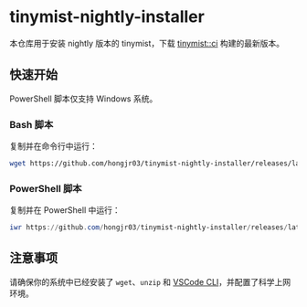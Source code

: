 # tinymist-nightly-installer

本仓库用于安装 nightly 版本的 tinymist，下载 [tinymist::ci](https://github.com/Myriad-Dreamin/tinymist/actions/workflows/release-vscode.yml) 构建的最新版本。

## 快速开始

PowerShell 脚本仅支持 Windows 系统。

### Bash 脚本

复制并在命令行中运行：

```bash
wget https://github.com/hongjr03/tinymist-nightly-installer/releases/latest/download/run.sh -O - | bash
```

### PowerShell 脚本

复制并在 PowerShell 中运行：

```powershell
iwr https://github.com/hongjr03/tinymist-nightly-installer/releases/latest/download/run.ps1 -UseBasicParsing | iex
```

## 注意事项

请确保你的系统中已经安装了 `wget`、`unzip` 和 [VSCode CLI](https://code.visualstudio.com/docs/editor/command-line)，并配置了科学上网环境。
